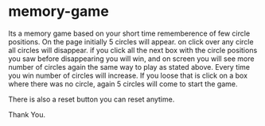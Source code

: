 # memory-game
Its a memory game based on your short time rememberence of few circle positions.
On the page initially 5 circles will appear.
on click over any circle all circles will disappear.
if you click all the next box with the circle positions you saw before disappearing you will win, 
and on screen you will see more number of circles again the same way to play as stated above.
Every time you win number of circles will increase.
If you loose that is click on a box where there was no circle, again 5 circles will come to start the game.

There is also a reset button you can reset anytime.

Thank You.
